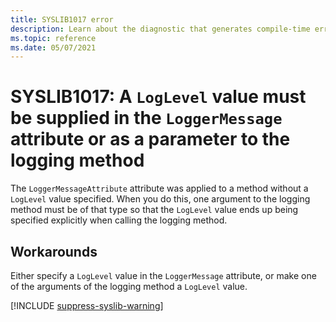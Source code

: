 ```yaml
---
title: SYSLIB1017 error
description: Learn about the diagnostic that generates compile-time error SYSLIB1017.
ms.topic: reference
ms.date: 05/07/2021
---
```


# SYSLIB1017: A `LogLevel` value must be supplied in the `LoggerMessage` attribute or as a parameter to the logging method

The `LoggerMessageAttribute` attribute was applied to a method without a `LogLevel` value specified. When you do this, one argument to the logging method must be of that type so that the `LogLevel` value ends up being specified explicitly when calling the logging method.

## Workarounds

Either specify a `LogLevel` value in the `LoggerMessage` attribute, or make one of the arguments of the logging method a `LogLevel` value.

[!INCLUDE [suppress-syslib-warning](includes/suppress-syslib-diagnostics.md)]
